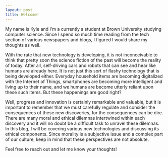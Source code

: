 ```yaml
---
layout: post
title: Welcome!
---
```

My name is Kyle and I'm a currently a student at Brown University studying computer science. Since I spend so much time reading from the tech section of various newspapers and blogs, I figured I would share my thoughts as well.

With the rate that new technology is developing, it is not inconceivable to think that pretty soon the science fiction of the past will become the reality of today. After all, self-driving cars and robots that can see and hear like humans are already here. It is not just this sort of flashy technology that is being developed either. Everyday household items are becoming digitalized with the Internet of Things, smartphones are becoming more intelligent and living up to their name, and we humans are become utterly reliant upon these such items. But these happenings are good right?

Well, progress and innovation is certainly remarkable and valuable, but it is important to remember that we must carefully regulate and consider the consequences of these new discoveries, for the consequences can be dire. There are many moral and ethical dilemnas intertwined within each discovery and it will no doubt be a difficult task to unravel these dilemnas. In this blog, I will be covering various new technologies and discussing its ethical components. Since morality is a subjective issue and a complex part of our culture, keep in mind that these perspectives are not absolute.

Feel free to reach out and let me know your thoughts!
